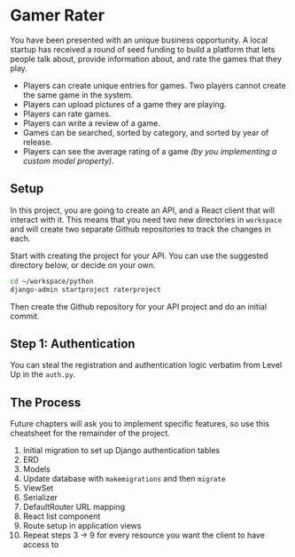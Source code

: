# Gamer Rater

You have been presented with an unique business opportunity. A local startup has received a round of seed funding to build a platform that lets people talk about, provide information about, and rate the games that they play.

* Players can create unique entries for games. Two players cannot create the same game in the system.
* Players can upload pictures of a game they are playing.
* Players can rate games.
* Players can write a review of a game.
* Games can be searched, sorted by category, and sorted by year of release.
* Players can see the average rating of a game _(by you implementing a custom model property)_.

## Setup

In this project, you are going to create an API, and a React client that will interact with it. This means that you need two new directories in `workspace` and will create two separate Github repositories to track the changes in each.

Start with creating the project for your API. You can use the suggested directory below, or decide on your own.

```sh
cd ~/workspace/python
django-admin startproject raterproject
```

Then create the Github repository for your API project and do an initial commit.

## Step 1: Authentication

You can steal the registration and authentication logic verbatim from Level Up in the `auth.py`.

## The Process

Future chapters will ask you to implement specific features, so use this cheatsheet for the remainder of the project.

1. Initial migration to set up Django authentication tables
1. ERD
1. Models
1. Update database with `makemigrations` and then `migrate`
1. ViewSet
1. Serializer
1. DefaultRouter URL mapping
1. React list component
1. Route setup in application views
1. Repeat steps 3 -> 9 for every resource you want the client to have access to
